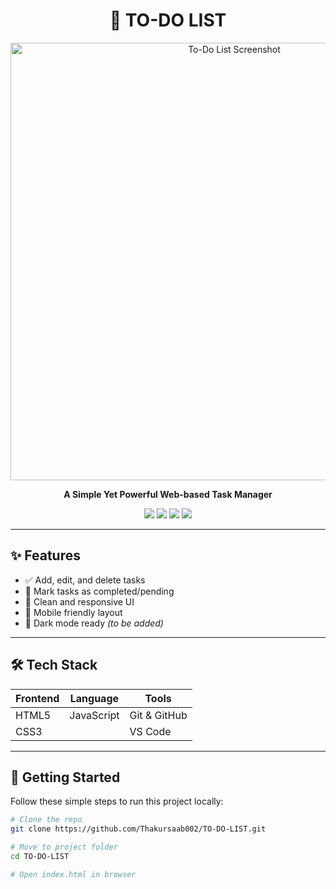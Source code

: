  <h1 align="center">📝 TO-DO LIST</h1>

<p align="center">
  <img src="To_Do_List.webp" alt="To-Do List Screenshot" width="700"/>
</p>

<p align="center">
  <b>A Simple Yet Powerful Web-based Task Manager</b>  
</p>

<p align="center">
  <a href="https://github.com/Thakursaab002/TO-DO-LIST/stargazers"><img src="https://img.shields.io/github/stars/Thakursaab002/TO-DO-LIST?style=social"></a>
  <a href="https://github.com/Thakursaab002/TO-DO-LIST/network/members"><img src="https://img.shields.io/github/forks/Thakursaab002/TO-DO-LIST?style=social"></a>
  <a href="https://github.com/Thakursaab002/TO-DO-LIST/issues"><img src="https://img.shields.io/github/issues/Thakursaab002/TO-DO-LIST"></a>
  <a href="https://github.com/Thakursaab002/TO-DO-LIST/blob/main/LICENSE"><img src="https://img.shields.io/github/license/Thakursaab002/TO-DO-LIST"></a>
</p>

---

## ✨ Features

- ✅ Add, edit, and delete tasks
- 📌 Mark tasks as completed/pending
- 🎨 Clean and responsive UI
- 📱 Mobile friendly layout
- 🌙 Dark mode ready *(to be added)*

---

## 🛠️ Tech Stack

| Frontend  | Language | Tools       |
|-----------|----------|-------------|
| HTML5     | JavaScript | Git & GitHub |
| CSS3      |           | VS Code     |

---

## 🚀 Getting Started

Follow these simple steps to run this project locally:

```bash
# Clone the repo
git clone https://github.com/Thakursaab002/TO-DO-LIST.git

# Move to project folder
cd TO-DO-LIST

# Open index.html in browser
